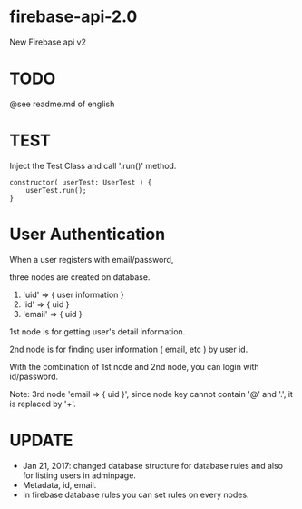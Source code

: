 # firebase-api-2.0
New Firebase api v2

# TODO
@see readme.md of english


# TEST

Inject the Test Class and call '.run()' method.

````
constructor( userTest: UserTest ) {
    userTest.run();
}
````



# User Authentication


When a user registers with email/password,

three nodes are created on database.


1. 'uid' => { user information }
2. 'id' => { uid }
3. 'email' => { uid }

1st node is for getting user's detail information.

2nd node is for finding user information ( email, etc ) by user id.

With the combination of 1st node and 2nd node, you can login with id/password.

Note: 3rd node 'email => { uid }', since node key cannot contain '@' and '.', it is replaced by '+'.



# UPDATE
 * Jan 21, 2017: changed database structure for database rules and also for listing users in adminpage.
 * Metadata, id, email.
 * In firebase database rules you can set rules on every nodes.


